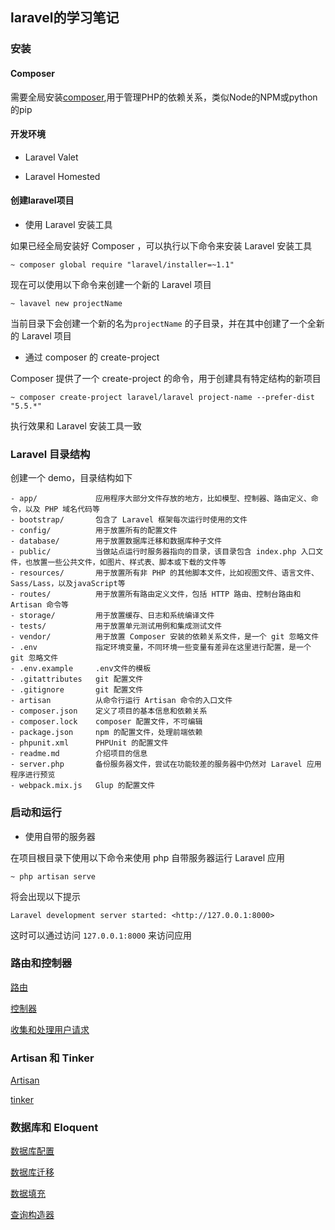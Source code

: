 ## laravel的学习笔记

### 安装

#### Composer

需要全局安装[composer](https://getcomposer.org),用于管理PHP的依赖关系，类似Node的NPM或python的pip

#### 开发环境
    
- Laravel Valet
    
- Laravel Homested
    
    
#### 创建laravel项目

- 使用 Laravel 安装工具
    
如果已经全局安装好 Composer ，可以执行以下命令来安装 Laravel 安装工具

`~ composer global require "laravel/installer=~1.1"`

现在可以使用以下命令来创建一个新的 Laravel 项目

`~ lavavel new projectName`

当前目录下会创建一个新的名为`projectName` 的子目录，并在其中创建了一个全新的 Laravel 项目

- 通过 composer 的 create-project

Composer 提供了一个 create-project 的命令，用于创建具有特定结构的新项目

`~ composer create-project laravel/laravel project-name --prefer-dist "5.5.*"`

执行效果和 Laravel 安装工具一致

### Laravel 目录结构

创建一个 demo，目录结构如下

````
- app/             应用程序大部分文件存放的地方，比如模型、控制器、路由定义、命令，以及 PHP 域名代码等
- bootstrap/       包含了 Laravel 框架每次运行时使用的文件
- config/          用于放置所有的配置文件
- database/        用于放置数据库迁移和数据库种子文件
- public/          当做站点运行时服务器指向的目录，该目录包含 index.php 入口文件，也放置一些公共文件，如图片、样式表、脚本或下载的文件等
- resources/       用于放置所有非 PHP 的其他脚本文件，比如视图文件、语言文件、Sass/Lass，以及javaScript等
- routes/          用于放置所有路由定义文件，包括 HTTP 路由、控制台路由和 Artisan 命令等 
- storage/         用于放置缓存、日志和系统编译文件
- tests/           用于放置单元测试用例和集成测试文件
- vendor/          用于放置 Composer 安装的依赖关系文件，是一个 git 忽略文件
- .env             指定环境变量，不同环境一些变量有差异在这里进行配置，是一个 git 忽略文件
- .env.example     .env文件的模板
- .gitattributes   git 配置文件
- .gitignore       git 配置文件
- artisan          从命令行运行 Artisan 命令的入口文件
- composer.json    定义了项目的基本信息和依赖关系
- composer.lock    composer 配置文件，不可编辑
- package.json     npm 的配置文件，处理前端依赖
- phpunit.xml      PHPUnit 的配置文件
- readme.md        介绍项目的信息
- server.php       备份服务器文件，尝试在功能较差的服务器中仍然对 Laravel 应用程序进行预览
- webpack.mix.js   Glup 的配置文件
````

### 启动和运行

- 使用自带的服务器

在项目根目录下使用以下命令来使用 php 自带服务器运行 Laravel 应用

`~ php artisan serve`

将会出现以下提示

`Laravel development server started: <http://127.0.0.1:8000>`

这时可以通过访问 `127.0.0.1:8000` 来访问应用

### 路由和控制器

[路由](./route&controller/route.md)

[控制器](./route&controller/controller.md)

[收集和处理用户请求](./urequest/urequst.md)

### Artisan 和 Tinker

[Artisan](./artisan&tinker/artisan.md)

[tinker](./aritsan&tinker/tinker.md)

### 数据库和 Eloquent

[数据库配置](./database/配置.md)

[数据库迁移](./database/迁移.md)

[数据填充](./database/填充.md)

[查询构造器](./database/查询构造器.md)
